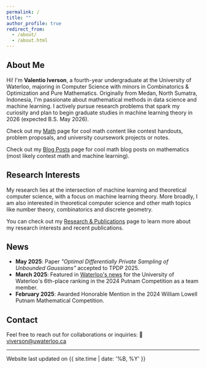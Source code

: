 ```yaml
---
permalink: /
title: ""
author_profile: true
redirect_from: 
  - /about/
  - /about.html
---
```


## About Me

Hi! I'm **Valentio Iverson**, a fourth-year undergraduate at the University of Waterloo, majoring in Computer Science with minors in Combinatorics & Optimization and Pure Mathematics. Originally from Medan, North Sumatra, Indonesia, I'm passionate about mathematical methods in data science and machine learning. I actively pursue research problems that spark my curiosity and plan to begin graduate studies in machine learning theory in 2026 (expected B.S. May 2026).

Check out my [Math](/math/) page for cool math content like contest handouts, problem proposals, and university coursework projects or notes.

Check out my [Blog Posts](/blog/) page for cool math blog posts on mathematics (most likely contest math and machine learning).

## Research Interests

My research lies at the intersection of machine learning and theoretical computer science, with a focus on machine learning theory. More broadly, I am also interested in theoretical computer science and other math topics like number theory, combinatorics and discrete geometry. 

You can check out my [Research & Publications](/research/) page to learn more about my research interests and recent publications.
## News

- **May 2025**: Paper *"Optimal Differentially Private Sampling of Unbounded Gaussians"* accepted to TPDP 2025.
- **March 2025**: Featured in [Waterloo's news](https://uwaterloo.ca/math/news/waterloo-ranks-sixth-putnam-competition) for the University of Waterloo's 6th-place ranking in the 2024 Putnam Competition as a team member.
- **February 2025**: Awarded Honorable Mention in the 2024 William Lowell Putnam Mathematical Competition.

## Contact

Feel free to reach out for collaborations or inquiries:  📧 [viverson@uwaterloo.ca](mailto:viverson@uwaterloo.ca)

---

<div class="last-updated">Website last updated on {{ site.time | date: '%B, %Y' }}</div>